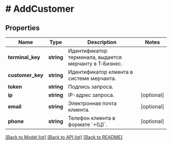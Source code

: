# # AddCustomer

## Properties

Name | Type | Description | Notes
------------ | ------------- | ------------- | -------------
**terminal_key** | **string** | Идентификатор терминала, выдается мерчанту в Т‑Бизнес. |
**customer_key** | **string** | Идентификатор клиента в системе мерчанта. |
**token** | **string** | Подпись запроса. |
**ip** | **string** | IP-адрес запроса. | [optional]
**email** | **string** | Электронная почта клиента. | [optional]
**phone** | **string** | Телефон клиента в формате &#x60;+{Ц}&#x60;. | [optional]

[[Back to Model list]](../../README.md#models) [[Back to API list]](../../README.md#endpoints) [[Back to README]](../../README.md)
